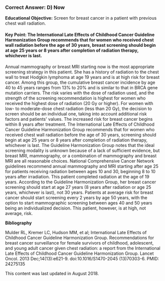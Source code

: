 
### Correct Answer: D) Now 

**Educational Objective:** Screen for breast cancer in a patient with previous chest wall radiation.

#### **Key Point:** The International Late Effects of Childhood Cancer Guideline Harmonization Group recommends that for women who received chest wall radiation before the age of 30 years, breast screening should begin at age 25 years or 8 years after completion of radiation therapy, whichever is last.

Annual mammography or breast MRI starting now is the most appropriate screening strategy in this patient. She has a history of radiation to the chest wall to treat Hodgkin lymphoma at age 19 years and is at high risk for breast cancer. Among this group, the cumulative breast cancer incidence by age 40 to 45 years ranges from 13% to 20% and is similar to that in BRCA gene mutation carriers. The risk varies with the dose of radiation used, and the strength of the screening recommendation is highest for women who received the highest dose of radiation (20 Gy or higher). For women with low- to moderate-dose chest radiation (less than 20 Gy), the decision to screen should be an individual one, taking into account additional risk factors and patients' values. The increased risk for breast cancer begins within 8 years after treatment. The International Late Effects of Childhood Cancer Guideline Harmonization Group recommends that for women who received chest wall radiation before the age of 30 years, screening should begin at age 25 years or 8 years after completion of radiation therapy, whichever is last. The Guideline Harmonization Group notes that the ideal screening modality is unknown because of a lack of sufficient evidence, but breast MRI, mammography, or a combination of mammography and breast MRI are all reasonable choices. National Comprehensive Cancer Network guidelines recommend annual mammography and MRI starting after age 25 for patients receiving radiation between ages 10 and 30, beginning 8 to 10 years after irradiation.
This patient completed radiation at the age of 19 years. According to the Guideline Harmonization Group, her breast cancer screening should start at age 27 years (8 years after radiation or age 25 years, whichever is last), not 30 years.
Patients at average risk for breast cancer should start screening every 2 years by age 50 years, with the option to start mammographic screening between ages 40 and 50 years being an individualized decision. This patient, however, is at high, not average, risk.

**Bibliography**

Mulder RL, Kremer LC, Hudson MM, et al; International Late Effects of Childhood Cancer Guideline Harmonization Group. Recommendations for breast cancer surveillance for female survivors of childhood, adolescent, and young adult cancer given chest radiation: a report from the International Late Effects of Childhood Cancer Guideline Harmonization Group. Lancet Oncol. 2013 Dec;14(13):e621-9. doi:10.1016/S1470-2045 (13)70303-6. PMID: 24275135

This content was last updated in August 2018.